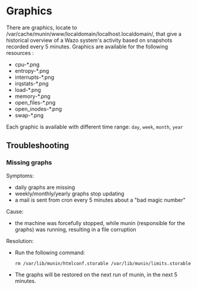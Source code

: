 # Graphics

There are graphics, locate to
<span data-role="file">/var/cache/munin/www/localdomain/localhost.localdomain/</span>,
that give a historical overview of a Wazo system's activity based on
snapshots recorded every 5 minutes. Graphics are available for the
following resources :

  - <span data-role="file">cpu-\*.png</span>
  - <span data-role="file">entropy-\*.png</span>
  - <span data-role="file">interrupts-\*.png</span>
  - <span data-role="file">irqstats-\*.png</span>
  - <span data-role="file">load-\*.png</span>
  - <span data-role="file">memory-\*.png</span>
  - <span data-role="file">open\_files-\*.png</span>
  - <span data-role="file">open\_inodes-\*.png</span>
  - <span data-role="file">swap-\*.png</span>

Each graphic is available with different time range: `day`, `week`,
`month`, `year`

## Troubleshooting

### Missing graphs

Symptoms:

  - daily graphs are missing
  - weekly/monthly/yearly graphs stop updating
  - a mail is sent from cron every 5 minutes about a "bad magic number"

Cause:

  - the machine was forcefully stopped, while munin (responsible for the
    graphs) was running, resulting in a file corruption

Resolution:

  - Run the following
        command:
    
        rm /var/lib/munin/htmlconf.storable /var/lib/munin/limits.storable

  - The graphs will be restored on the next run of munin, in the next 5
    minutes.
